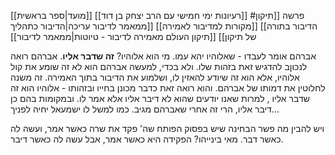 [[מועד|ספר בראשית]]
[[רעיונות ימי חמישי עם הרב יצחק בן דוד]]
#פרשה 
[[תיקון הדיבור בתורה]]
[[מקורות למדיבור לאמירה]]
[[ממאמר לדיבור עריכה|הדיבור כתהליך של תיקון]]
[[תיקון העולם מאמירה לדיבור - טיוטות|ממאמר לדיבור]]

אברהם אומר לעבדו - שאלוהיו יהא עמו. מי הוא אלוהיו? **זה שדבר אליו**. אברהם רואה לנכוןב להדגיש זאת בזהות שלו.
ולא בכדי, למעשה אברהם הוא לא זה שומע את קול אלוהיו, אלא הוא זה שיודע להאזין לו, ושלמוע את הדיבור בתוך האמירה. זה משנה לחלוטין את דמותו של אברהם.
והוא רואה זאת כדבר מכונן בחייו ובזהותו - אלוהיו הוא זה שדבר אליו , למרות שאנו יודעים שהוא לא דיבר אליו אלא אמר לו.
ובמקומות בהם כן דיבר אליו, הרי זה אחרי שאברהם מגיב. כמו למשל לו ישמעאל יחיה לפניך...

ויש להבין מה פשר הבחינה שיש בפסוק הפותח שה' פקד את שרה כאשר אמר, ועשה לה כאשר דבר.
מאי בינייהו? הפקידה היא כאשר אמר, אבל עשה לה כאשר דיבר.
